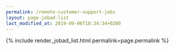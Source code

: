 ```yaml
---
permalink: /remote-customer-support-jobs
layout: page-jobad-list
last_modified_at: 2019-09-06T18:34:34+0200
---
```

{% include render_jobad_list.html permalink=page.permalink %}
